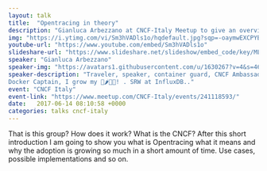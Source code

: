 ```yaml
---
layout: talk
title:  "Opentracing in theory"
description: "Gianluca Arbezzano at CNCF-Italy Meetup to give an overview about the group and about Opentracing"
img: "https://i.ytimg.com/vi/Sm3hVADls1o/hqdefault.jpg?sqp=-oaymwEXCPYBEIoBSFryq4qpAwkIARUAAIhCGAE=&rs=AOn4CLBWj9xfCs-xFRK7ieG8xx7UZ3T2dA"
youtube-url: "https://www.youtube.com/embed/Sm3hVADls1o"
slideshare-url: "https://www.slideshare.net/slideshow/embed_code/key/ML6qFakbt9EI90"
speaker: "Gianluca Arbezzano"
speaker-img: "https://avatars1.githubusercontent.com/u/1630267?v=4&s=460"
speaker-description: "Traveler, speaker, container guard, CNCF Ambassador,
Docker Captain, I grow my 🍅🌶️🍓🍆! . SRW at InfluxDB.."
event: "CNCF Italy"
event-link: "https://www.meetup.com/CNCF-Italy/events/241118593/"
date:   2017-06-14 08:10:58 +0000
categories: talks cncf-italy
---
```


That is this group? How does it work? What is the CNCF? After this short
introduction I am going to show you what is Opentracing what it means and why
the adoption is growing so much in a short amount of time. Use cases, possible
implementations and so on.
